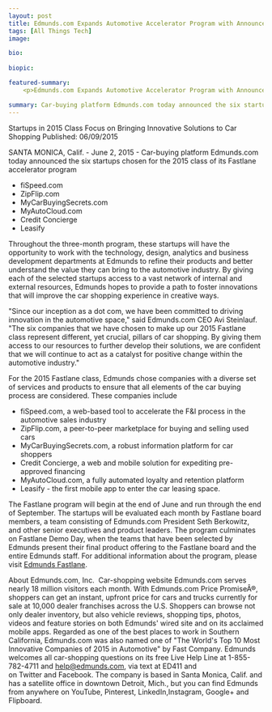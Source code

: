 ```yaml
---
layout: post
title: Edmunds.com Expands Automotive Accelerator Program with Announcement of 2015
tags: [All Things Tech]
image: 

bio:
 
biopic:

featured-summary:
    <p>Edmunds.com Expands Automotive Accelerator Program with Announcement of 2015.</p>

summary: Car-buying platform Edmunds.com today announced the six startups chosen for the 2015 class of its Fastlane accelerator program. 
---
```

Startups in 2015 Class Focus on Bringing Innovative Solutions to Car Shopping
Published: 06/09/2015 

SANTA MONICA, Calif. - June 2, 2015 - Car-buying platform Edmunds.com today announced the six startups chosen for the 2015 class of its Fastlane accelerator program
 
* fiSpeed.com
* ZipFlip.com
* MyCarBuyingSecrets.com
* MyAutoCloud.com
* Credit Concierge
* Leasify

Throughout the three-month program, these startups will have the opportunity to work with the technology, design, analytics and business development departments at Edmunds to refine their products and better understand the value they can bring to the automotive industry. By giving each of the selected startups access to a vast network of internal and external resources, Edmunds hopes to provide a path to foster innovations that will improve the car shopping experience in creative ways.

"Since our inception as a dot com, we have been committed to driving innovation in the automotive space," said Edmunds.com CEO Avi Steinlauf. "The six companies that we have chosen to make up our 2015 Fastlane class represent different, yet crucial, pillars of car shopping. By giving them access to our resources to further develop their solutions, we are confident that we will continue to act as a catalyst for positive change within the automotive industry."

For the 2015 Fastlane class, Edmunds chose companies with a diverse set of services and products to ensure that all elements of the car buying process are considered. These companies include

* fiSpeed.com, a web-based tool to accelerate the F&I process in the automotive sales industry
* ZipFlip.com, a peer-to-peer marketplace for buying and selling used cars
* MyCarBuyingSecrets.com, a robust information platform for car shoppers
* Credit Concierge, a web and mobile solution for expediting pre-approved financing
* MyAutoCloud.com, a fully automated loyalty and retention platform
* Leasify - the first mobile app to enter the car leasing space.

The Fastlane program will begin at the end of June and run through the end of September. The startups will be evaluated each month by Fastlane board members, a team consisting of Edmunds.com President Seth Berkowitz, and other senior executives and product leaders. The program culminates on Fastlane Demo Day, when the teams that have been selected by Edmunds present their final product offering to the Fastlane board and the entire Edmunds staff. For additional information about the program, please visit [Edmunds Fastlane](http://www.fastlaneaccelerator.com/). 

About Edmunds.com, Inc. 
Car-shopping website Edmunds.com serves nearly 18 million visitors each month. With Edmunds.com Price PromiseÂ®, shoppers can get an instant, upfront price for cars and trucks currently for sale at 10,000 dealer franchises across the U.S. Shoppers can browse not only dealer inventory, but also vehicle reviews, shopping tips, photos, videos and feature stories on both Edmunds' wired site and on its acclaimed mobile apps. Regarded as one of the best places to work in Southern California, Edmunds.com was also named one of "The World's Top 10 Most Innovative Companies of 2015 in Automotive" by Fast Company. Edmunds welcomes all car-shopping questions on its free Live Help Line at 1-855-782-4711 and help@edmunds.com, via text at ED411 and on Twitter and Facebook. The company is based in Santa Monica, Calif. and has a satellite office in downtown Detroit, Mich., but you can find Edmunds from anywhere on YouTube, Pinterest, LinkedIn,Instagram, Google+ and Flipboard.

